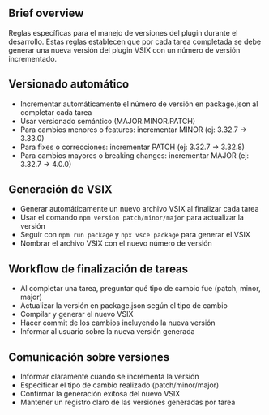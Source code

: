 ## Brief overview
Reglas específicas para el manejo de versiones del plugin durante el desarrollo. Estas reglas establecen que por cada tarea completada se debe generar una nueva versión del plugin VSIX con un número de versión incrementado.

## Versionado automático
- Incrementar automáticamente el número de versión en package.json al completar cada tarea
- Usar versionado semántico (MAJOR.MINOR.PATCH)
- Para cambios menores o features: incrementar MINOR (ej: 3.32.7 → 3.33.0)
- Para fixes o correcciones: incrementar PATCH (ej: 3.32.7 → 3.32.8)
- Para cambios mayores o breaking changes: incrementar MAJOR (ej: 3.32.7 → 4.0.0)

## Generación de VSIX
- Generar automáticamente un nuevo archivo VSIX al finalizar cada tarea
- Usar el comando `npm version patch/minor/major` para actualizar la versión
- Seguir con `npm run package` y `npx vsce package` para generar el VSIX
- Nombrar el archivo VSIX con el nuevo número de versión

## Workflow de finalización de tareas
- Al completar una tarea, preguntar qué tipo de cambio fue (patch, minor, major)
- Actualizar la versión en package.json según el tipo de cambio
- Compilar y generar el nuevo VSIX
- Hacer commit de los cambios incluyendo la nueva versión
- Informar al usuario sobre la nueva versión generada

## Comunicación sobre versiones
- Informar claramente cuando se incrementa la versión
- Especificar el tipo de cambio realizado (patch/minor/major)
- Confirmar la generación exitosa del nuevo VSIX
- Mantener un registro claro de las versiones generadas por tarea
